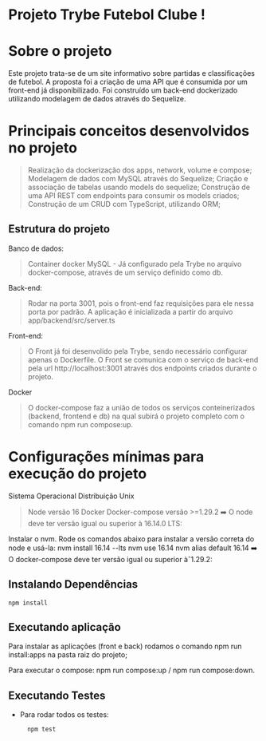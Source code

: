 # Projeto Trybe Futebol Clube !

# Sobre o projeto
Este projeto trata-se de um site informativo sobre partidas e classificações de futebol.
A proposta foi a criação de uma API que é consumida por um front-end já disponibilizado.
Foi construído um back-end dockerizado utilizando modelagem de dados através do Sequelize.

# Principais conceitos desenvolvidos no projeto

> Realização da dockerização dos apps, network, volume e compose;
> Modelagem de dados com MySQL através do Sequelize;
> Criação e associação de tabelas usando models do sequelize;
> Construção de uma API REST com endpoints para consumir os models criados;
> Construção de um CRUD com TypeScript, utilizando ORM;

## Estrutura do projeto

Banco de dados:
> Container docker MySQL - Já configurado pela Trybe no arquivo docker-compose, através de um serviço definido como db.

Back-end:
> Rodar na porta 3001, pois o front-end faz requisições para ele nessa porta por padrão.
> A aplicação é inicializada a partir do arquivo app/backend/src/server.ts

Front-end:
> O Front já foi desenvolido pela Trybe, sendo necessário configurar apenas o Dockerfile.
> O Front se comunica com o serviço de back-end pela url http://localhost:3001 através dos endpoints criados durante o projeto.

Docker
> O docker-compose faz a união de todos os serviços conteinerizados (backend, frontend e db) na qual subirá o projeto completo com o comando npm run compose:up.


# Configurações mínimas para execução do projeto

Sistema Operacional Distribuição Unix
> Node versão 16
> Docker
> Docker-compose versão >=1.29.2
➡️ O node deve ter versão igual ou superior à 16.14.0 LTS:

Instalar o nvm.
Rode os comandos abaixo para instalar a versão correta do node e usá-la:
nvm install 16.14 --lts
nvm use 16.14
nvm alias default 16.14
➡️ O docker-compose deve ter versão igual ou superior àˆ1.29.2:

## Instalando Dependências

  ```
npm install
  ```

## Executando aplicação

Para instalar as aplicações (front e back) rodamos o comando npm run install:apps na pasta raiz do projeto;

Para executar o compose: npm run compose:up / npm run compose:down.

## Executando Testes

* Para rodar todos os testes:

  ```
    npm test
  ```
